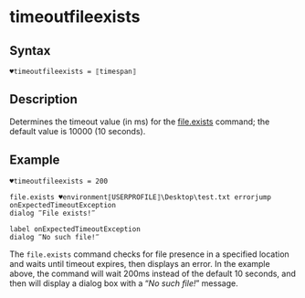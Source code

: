 # timeoutfileexists

## Syntax

```G1ANT
♥timeoutfileexists = ⟦timespan⟧
```

## Description

Determines the timeout value (in ms) for the [file.exists](../indexes/commands/file.exists.md) command; the default value is 10000 (10 seconds).

## Example

```G1ANT
♥timeoutfileexists = 200

file.exists ♥environment⟦USERPROFILE⟧\Desktop\test.txt errorjump onExpectedTimeoutException
dialog ‴File exists!‴

label onExpectedTimeoutException
dialog ‴No such file!‴
```

The `file.exists` command checks for file presence in a specified location and waits until timeout expires, then displays an error. In the example above, the command will wait 200ms instead of the default 10 seconds, and then will display a dialog box with a “*No such file!*” message.